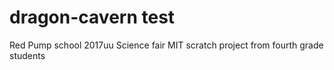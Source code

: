 # dragon-cavern test
Red Pump school 2017uu Science fair MIT scratch project from fourth grade students
